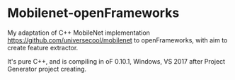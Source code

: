 # Mobilenet-openFrameworks

My adaptation of C++ MobileNet implementation https://github.com/universecool/mobilenet
to openFrameworks, with aim to create feature extractor.

It's pure C++, and is compiling in oF 0.10.1, Windows, VS 2017 after Project Generator project creating.